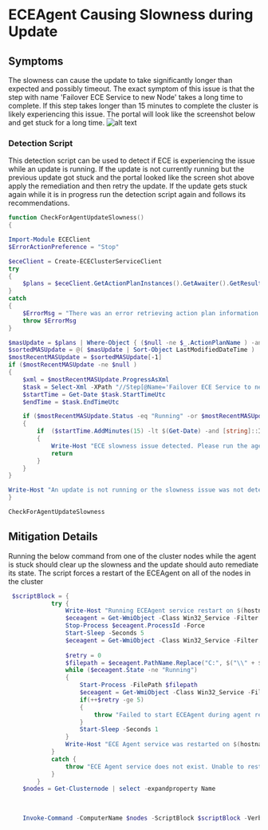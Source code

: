 # ECEAgent Causing Slowness during Update

## Symptoms

The slowness can cause the update to take significantly longer than expected and possibly timeout. The exact symptom of this issue is that the step with name 'Failover ECE Service to new Node' takes a long time to complete. If this step takes longer than 15 minutes to complete the cluster  is likely experiencing this issue. The portal will look like the screenshot below and get stuck for a long time.
![alt text](image.png)

### Detection Script
This detection script can be used to detect if ECE is experiencing the issue while an update is running. If the update is not currently running but the previous update got stuck and the portal looked like the screen shot above apply the remediation and then retry the update. If the update gets stuck again while it is in progress run the detection script again and follows its recommendations.

``` Powershell
function CheckForAgentUpdateSlowness()
{

Import-Module ECEClient
$ErrorActionPreference = "Stop"

$eceClient = Create-ECEClusterServiceClient
try
{
    $plans = $eceClient.GetActionPlanInstances().GetAwaiter().GetResult()
}
catch
{
    $ErrorMsg = "There was an error retrieving action plan information from the ECE service. Please try again in a few minutes"
    throw $ErrorMsg
}

$masUpdate = $plans | Where-Object { ($null -ne $_.ActionPlanName ) -and (($_.ActionPlanName -match "MAS Update")) }
$sortedMASUpdate = @( $masUpdate | Sort-Object LastModifiedDateTime )
$mostRecentMASUpdate = $sortedMASUpdate[-1]
if ($mostRecentMASUpdate -ne $null )
{
    $xml = $mostRecentMASUpdate.ProgressAsXml
    $task = Select-Xml -XPath "//Step[@Name='Failover ECE Service to new Node']" -Content $xml | Select-Object -ExpandProperty Node | Select-Object -exp Task
    $startTime = Get-Date $task.StartTimeUtc
    $endTime = $task.EndTimeUtc

    if ($mostRecentMASUpdate.Status -eq "Running" -or $mostRecentMASUpdate.Status -eq "Waiting" )
    {
        if  ($startTime.AddMinutes(15) -lt $(Get-Date) -and [string]::IsNullOrEmpty($endTime))
        {
            Write-Host "ECE slowness issue detected. Please run the agent restart remediation from the ECEAgent Causing Slowness during Update TSG"
            return
        }
    }
}

Write-Host "An update is not running or the slowness issue was not detected"
}

CheckForAgentUpdateSlowness
```

## Mitigation Details  

Running the below command from one of the cluster nodes while the agent is stuck should clear up the slowness and the update should auto remediate its state. The script forces a restart of the ECEAgent on all of the nodes in the cluster

``` Powershell 
 $scriptBlock = {
            try {
                Write-Host "Running ECEAgent service restart on $(hostname)"
                $eceagent = Get-WmiObject -Class Win32_Service -Filter "Name='ECEAgent'"
                Stop-Process $eceagent.ProcessId -Force
                Start-Sleep -Seconds 5
                $eceagent = Get-WmiObject -Class Win32_Service -Filter "Name='ECEAgent'"
                
                $retry = 0
                $filepath = $eceagent.PathName.Replace("C:", $("\\" + $(hostname) + "\c$")).Replace('"',"")
                while ($eceagent.State -ne "Running")
                {
                    Start-Process -FilePath $filepath
                    $eceagent = Get-WmiObject -Class Win32_Service -Filter "Name='ECEAgent'"
                    if(++$retry -ge 5)
                    {
                        throw "Failed to start ECEAgent during agent restart on $(hostname)"
                    }
                    Start-Sleep -Seconds 1
                }
                Write-Host "ECE Agent service was restarted on $(hostname)"
            }
            catch {
                throw "ECE Agent service does not exist. Unable to restart on $(hostname)"
            }
        }
    $nodes = Get-Clusternode | select -expandproperty Name

    
    
    Invoke-Command -ComputerName $nodes -ScriptBlock $scriptBlock -Verbose -ErrorAction 'Stop'
```
